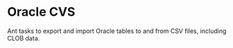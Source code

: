 Oracle CVS
==========

Ant tasks to export and import Oracle tables to and from CSV files, including CLOB data.

